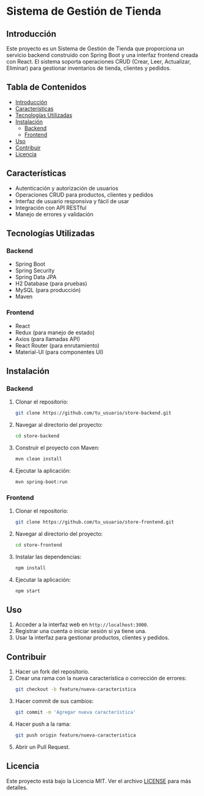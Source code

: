 # Sistema de Gestión de Tienda

## Introducción
Este proyecto es un Sistema de Gestión de Tienda que proporciona un servicio backend construido con Spring Boot y una interfaz frontend creada con React. El sistema soporta operaciones CRUD (Crear, Leer, Actualizar, Eliminar) para gestionar inventarios de tienda, clientes y pedidos.

## Tabla de Contenidos
- [Introducción](#introducción)
- [Características](#características)
- [Tecnologías Utilizadas](#tecnologías-utilizadas)
- [Instalación](#instalación)
  - [Backend](#backend)
  - [Frontend](#frontend)
- [Uso](#uso)
- [Contribuir](#contribuir)
- [Licencia](#licencia)

## Características
- Autenticación y autorización de usuarios
- Operaciones CRUD para productos, clientes y pedidos
- Interfaz de usuario responsiva y fácil de usar
- Integración con API RESTful
- Manejo de errores y validación

## Tecnologías Utilizadas
### Backend
- Spring Boot
- Spring Security
- Spring Data JPA
- H2 Database (para pruebas)
- MySQL (para producción)
- Maven

### Frontend
- React
- Redux (para manejo de estado)
- Axios (para llamadas API)
- React Router (para enrutamiento)
- Material-UI (para componentes UI)

## Instalación
### Backend
1. Clonar el repositorio:
    ```bash
    git clone https://github.com/tu_usuario/store-backend.git
    ```
2. Navegar al directorio del proyecto:
    ```bash
    cd store-backend
    ```
3. Construir el proyecto con Maven:
    ```bash
    mvn clean install
    ```
4. Ejecutar la aplicación:
    ```bash
    mvn spring-boot:run
    ```

### Frontend
1. Clonar el repositorio:
    ```bash
    git clone https://github.com/tu_usuario/store-frontend.git
    ```
2. Navegar al directorio del proyecto:
    ```bash
    cd store-frontend
    ```
3. Instalar las dependencias:
    ```bash
    npm install
    ```
4. Ejecutar la aplicación:
    ```bash
    npm start
    ```

## Uso
1. Acceder a la interfaz web en `http://localhost:3000`.
2. Registrar una cuenta o iniciar sesión si ya tiene una.
3. Usar la interfaz para gestionar productos, clientes y pedidos.

## Contribuir
1. Hacer un fork del repositorio.
2. Crear una rama con la nueva característica o corrección de errores:
    ```bash
    git checkout -b feature/nueva-caracteristica
    ```
3. Hacer commit de sus cambios:
    ```bash
    git commit -m 'Agregar nueva característica'
    ```
4. Hacer push a la rama:
    ```bash
    git push origin feature/nueva-caracteristica
    ```
5. Abrir un Pull Request.

## Licencia
Este proyecto está bajo la Licencia MIT. Ver el archivo [LICENSE](LICENSE) para más detalles.
